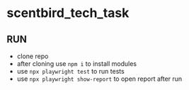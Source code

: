# scentbird_tech_task

## RUN
- clone repo
- after cloning use `npm i` to install modules
- use `npx playwright test` to run tests
- use `npx playwright show-report` to open report after run